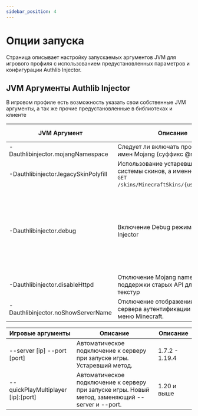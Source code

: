 ```yaml
---
sidebar_position: 4
---
```


# Опции запуска

Страница описывает настройку запускаемых аргументов JVM для игрового профиля с использованием предустановленных
параметров и конфигурации Authlib Injector.

## JVM Аргументы Authlib Injector

В игровом профиле есть возможность указать свои собственные JVM аргументы, а так же прочие предустановленные в
библиотеках и клиенте

| JVM Аргумент                         | Описание                                                                                                          | Доступные значения                                                                                                                                              |
|--------------------------------------|-------------------------------------------------------------------------------------------------------------------|-----------------------------------------------------------------------------------------------------------------------------------------------------------------|
| -Dauthlibinjector.mojangNamespace    | Следует ли включать пространство имен Mojang (суффикс @mojang).                                                   | default, enabled, disabled                                                                                                                                      |
| -Dauthlibinjector.legacySkinPolyfill | Использование устаревший API системы скинов, а именно:<br/> ```GET``` ```/skins/MinecraftSkins/{username}.png```. | default, enabled, disabled                                                                                                                                      |
| -Dauthlibinjector.debug              | Включение Debug режима Authlib Injector                                                                           | verbose(Подробный журнал)<br/>authlib (Журнал Mojang authlib)<br/>dumpClass (Вывод данных измененных классов)<br/>printUntransformed (Вывод неизменных классов) |
| -Dauthlibinjector.disableHttpd       | Отключение Mojang namespace и поддержки старых API для получения текстур                                          |                                                                                                                                                                 |
| -Dauthlibinjector.noShowServerName   | Отключение отображения имени сервера аутентификации на экране меню Minecraft.                                     |                                                                                                                                                                 |

| Игровые аргументы                  | Описание                                                                                          | Описание       |
|------------------------------------|---------------------------------------------------------------------------------------------------|----------------|
| --server [ip] --port [port]        | Автоматическое подключение к серверу при запуске игры. Устаревший метод.                          | 1.7.2 - 1.19.4 |
| --quickPlayMultiplayer [ip]:[port] | Автоматическое подключение к серверу при запуске игры. Новый метод, заменяющий --server и --port. | 1.20 и выше    |



